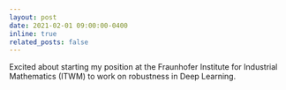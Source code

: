 ```yaml
---
layout: post
date: 2021-02-01 09:00:00-0400
inline: true
related_posts: false
---
```


Excited about starting my position at the Fraunhofer Institute for Industrial Mathematics (ITWM) to work on robustness in Deep Learning.
